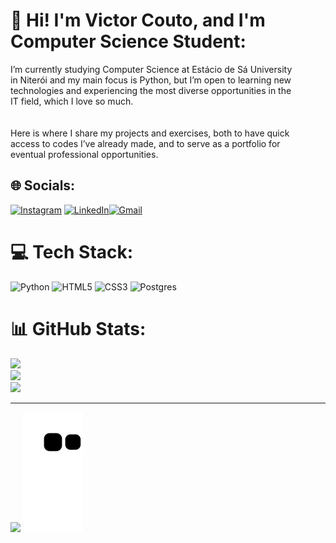 # 💫 Hi! I'm Victor Couto, and I'm Computer Science Student:
I’m currently studying Computer Science at Estácio de Sá University<br>in Niterói and my main focus is Python, but I’m open to learning new<br>technologies and experiencing the most diverse opportunities in the<br>IT field, which I love so much.<br><br><br>Here is where I share my projects and exercises, both to have quick<br>access to codes I’ve already made, and to serve as a portfolio for<br>eventual professional opportunities.


## 🌐 Socials:
[![Instagram](https://img.shields.io/badge/Instagram-%23E4405F.svg?logo=Instagram&logoColor=white)](https://instagram.com/victorcouto.123) [![LinkedIn](https://img.shields.io/badge/LinkedIn-%230077B5.svg?logo=linkedin&logoColor=white)](https://linkedin.com/in/victor-couto-627b4125b)[![Gmail](https://img.shields.io/badge/Gmail-%23333.svg?logo=gmail&logoColor=white)](mailto:victor.couto.rezende@gmail.com)

# 💻 Tech Stack:
![Python](https://img.shields.io/badge/python-3670A0?style=for-the-badge&logo=python&logoColor=ffdd54) ![HTML5](https://img.shields.io/badge/html5-%23E34F26.svg?style=for-the-badge&logo=html5&logoColor=white) ![CSS3](https://img.shields.io/badge/css3-%231572B6.svg?style=for-the-badge&logo=css3&logoColor=white) ![Postgres](https://img.shields.io/badge/postgres-%23316192.svg?style=for-the-badge&logo=postgresql&logoColor=white)
# 📊 GitHub Stats:
![](https://github-readme-stats.vercel.app/api?username=victorCoutoDeRezende&theme=radical&hide_border=false&include_all_commits=false&count_private=false)<br/>
![](https://github-readme-streak-stats.herokuapp.com/?user=victorCoutoDeRezende&theme=radical&hide_border=false)<br/>
![](https://github-readme-stats.vercel.app/api/top-langs/?username=victorCoutoDeRezende&theme=radical&hide_border=false&include_all_commits=true&count_private=true&layout=compact)

---
[![](https://visitcount.itsvg.in/api?id=victorCoutoDeRezende&icon=2&color=5)](https://visitcount.itsvg.in)
![snake gif](https://github.com/victorCoutoDeRezende/victorCoutoDeRezende/blob/output/github-contribution-grid-snake.svg)
